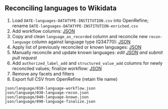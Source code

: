 ## Reconciling languages to Wikidata

1. Load `DATE-languages-DATATYPE-INSTITUTION.csv` into OpenRefine; rename `DATE-languages-DATATYPE-INSTITUTION-enriched.csv`
2. Add workflow columns: [JSON][language_workflow]
3. Copy and clean `language_as_recorded` column and reconcile new `recon-language` column against language type (Q34770): [JSON][language_recon]
4. Apply list of previously reconciled or known languages: [JSON][language_known]
5. Manually reconcile and update known languages: *edit [JSON][language_known] and submit pull request*
6. Add `authorized_label_add` and `structured_value_add` columns for newly reconciled values; finalize workflow: [JSON][language_finalize]
7. Remove any facets and filters
8. Export full CSV from OpenRefine (retain file name)

[language_workflow]:  json/language/010-language-workflow.json
[language_recon]:     json/language/030-language-recon.json
[language_known]:     json/language/040-language-known.json
[language_finalize]:  json/language/090-language-finalize.json

```
json/language/010-language-workflow.json
json/language/030-language-recon.json
json/language/040-language-known.json
json/language/090-language-finalize.json
```
